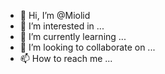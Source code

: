 - 👋 Hi, I’m @Miolid
- 👀 I’m interested in ...
- 🌱 I’m currently learning ...
- 💞️ I’m looking to collaborate on ...
- 📫 How to reach me ...

<!---
Miolid/Miolid is a ✨ special ✨ repository because its `README.md` (this file) appears on your GitHub profile.
You can click the Preview link to take a look at your changes.
--->
